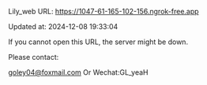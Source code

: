 Lily_web URL: https://1047-61-165-102-156.ngrok-free.app

Updated at: 2024-12-08 19:33:04

If you cannot open this URL, the server might be down.

Please contact: 

goley04@foxmail.com Or Wechat:GL_yeaH